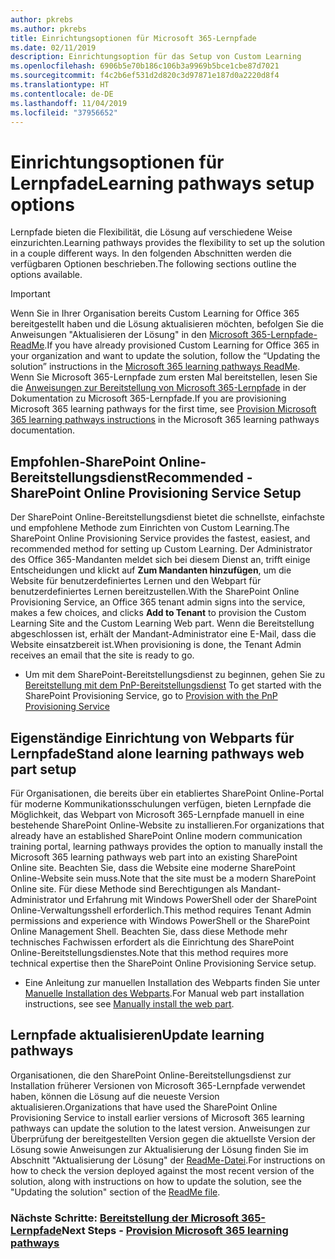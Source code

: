 ```yaml
---
author: pkrebs
ms.author: pkrebs
title: Einrichtungsoptionen für Microsoft 365-Lernpfade
ms.date: 02/11/2019
description: Einrichtungsoption für das Setup von Custom Learning
ms.openlocfilehash: 6906b5e70b186c106b3a9969b5bce1cbe87d7021
ms.sourcegitcommit: f4c2b6ef531d2d820c3d97871e187d0a2220d8f4
ms.translationtype: HT
ms.contentlocale: de-DE
ms.lasthandoff: 11/04/2019
ms.locfileid: "37956652"
---
```

# <a name="learning-pathways-setup-options"></a><span data-ttu-id="fbb3e-103">Einrichtungsoptionen für Lernpfade</span><span class="sxs-lookup"><span data-stu-id="fbb3e-103">Learning pathways setup options</span></span>
<span data-ttu-id="fbb3e-104">Lernpfade bieten die Flexibilität, die Lösung auf verschiedene Weise einzurichten.</span><span class="sxs-lookup"><span data-stu-id="fbb3e-104">Learning pathways provides the flexibility to set up the solution in a couple different ways.</span></span> <span data-ttu-id="fbb3e-105">In den folgenden Abschnitten werden die verfügbaren Optionen beschrieben.</span><span class="sxs-lookup"><span data-stu-id="fbb3e-105">The following sections outline the options available.</span></span>

> [!IMPORTANT]
> <span data-ttu-id="fbb3e-106">Wenn Sie in Ihrer Organisation bereits Custom Learning for Office 365 bereitgestellt haben und die Lösung aktualisieren möchten, befolgen Sie die Anweisungen "Aktualisieren der Lösung" in den [Microsoft 365-Lernpfade-ReadMe](https://github.com/pnp/custom-learning-office-365).</span><span class="sxs-lookup"><span data-stu-id="fbb3e-106">If you have already provisioned Custom Learning for Office 365 in your organization and want to update the solution, follow the “Updating the solution” instructions in the [Microsoft 365 learning pathways ReadMe](https://github.com/pnp/custom-learning-office-365).</span></span> <span data-ttu-id="fbb3e-107">Wenn Sie Microsoft 365-Lernpfade zum ersten Mal bereitstellen, lesen Sie die [Anweisungen zur Bereitstellung von Microsoft 365-Lernpfade]( https://docs.microsoft.com/en-us/office365/customlearning/custom_provision) in der Dokumentation zu Microsoft 365-Lernpfade.</span><span class="sxs-lookup"><span data-stu-id="fbb3e-107">If you are provisioning Microsoft 365 learning pathways for the first time, see [Provision Microsoft 365 learning pathways instructions]( https://docs.microsoft.com/en-us/office365/customlearning/custom_provision) in the Microsoft 365 learning pathways documentation.</span></span>  


## <a name="recommended---sharepoint-online-provisioning-service-setup"></a><span data-ttu-id="fbb3e-108">Empfohlen‑SharePoint Online-Bereitstellungsdienst</span><span class="sxs-lookup"><span data-stu-id="fbb3e-108">Recommended - SharePoint Online Provisioning Service Setup</span></span> 
<span data-ttu-id="fbb3e-109">Der SharePoint Online-Bereitstellungsdienst bietet die schnellste, einfachste und empfohlene Methode zum Einrichten von Custom Learning.</span><span class="sxs-lookup"><span data-stu-id="fbb3e-109">The SharePoint Online Provisioning Service provides the fastest, easiest, and recommended method for setting up Custom Learning.</span></span> <span data-ttu-id="fbb3e-110">Der Administrator des Office 365-Mandanten meldet sich bei diesem Dienst an, trifft einige Entscheidungen und klickt auf **Zum Mandanten hinzufügen**, um die Website für benutzerdefiniertes Lernen und den Webpart für benutzerdefiniertes Lernen bereitzustellen.</span><span class="sxs-lookup"><span data-stu-id="fbb3e-110">With the SharePoint Online Provisioning Service, an Office 365 tenant admin signs into the service, makes a few choices, and clicks **Add to Tenant** to provision the Custom Learning Site and the Custom Learning Web part.</span></span> <span data-ttu-id="fbb3e-111">Wenn die Bereitstellung abgeschlossen ist, erhält der Mandant-Administrator eine E-Mail, dass die Website einsatzbereit ist.</span><span class="sxs-lookup"><span data-stu-id="fbb3e-111">When provisioning is done, the Tenant Admin receives an email that the site is ready to go.</span></span> 

- <span data-ttu-id="fbb3e-112">Um mit dem SharePoint-Bereitstellungsdienst zu beginnen, gehen Sie zu [Bereitstellung mit dem PnP-Bereitstellungsdienst](custom_provision.md) </span><span class="sxs-lookup"><span data-stu-id="fbb3e-112">To get started with the SharePoint Provisioning Service, go to [Provision with the PnP Provisioning Service](custom_provision.md)</span></span>   

## <a name="stand-alone-learning-pathways-web-part-setup"></a><span data-ttu-id="fbb3e-113">Eigenständige Einrichtung von Webparts für Lernpfade</span><span class="sxs-lookup"><span data-stu-id="fbb3e-113">Stand alone learning pathways web part setup</span></span>
<span data-ttu-id="fbb3e-114">Für Organisationen, die bereits über ein etabliertes SharePoint Online-Portal für moderne Kommunikationsschulungen verfügen, bieten Lernpfade die Möglichkeit, das Webpart von Microsoft 365-Lernpfade manuell in eine bestehende SharePoint Online-Website zu installieren.</span><span class="sxs-lookup"><span data-stu-id="fbb3e-114">For organizations that already have an established SharePoint Online modern communication training portal, learning pathways provides the option to manually install the Microsoft 365 learning pathways web part into an existing SharePoint Online site.</span></span> <span data-ttu-id="fbb3e-115">Beachten Sie, dass die Website eine moderne SharePoint Online-Website sein muss.</span><span class="sxs-lookup"><span data-stu-id="fbb3e-115">Note that the site must be a modern SharePoint Online site.</span></span> <span data-ttu-id="fbb3e-116">Für diese Methode sind Berechtigungen als Mandant-Administrator und Erfahrung mit Windows PowerShell oder der SharePoint Online-Verwaltungsshell erforderlich.</span><span class="sxs-lookup"><span data-stu-id="fbb3e-116">This method requires Tenant Admin permissions and experience with Windows PowerShell or the SharePoint Online Management Shell.</span></span> <span data-ttu-id="fbb3e-117">Beachten Sie, dass diese Methode mehr technisches Fachwissen erfordert als die Einrichtung des SharePoint Online-Bereitstellungsdienstes.</span><span class="sxs-lookup"><span data-stu-id="fbb3e-117">Note that this method requires more technical expertise then the SharePoint Online Provisioning Service setup.</span></span>

- <span data-ttu-id="fbb3e-118">Eine Anleitung zur manuellen Installation des Webparts finden Sie unter [Manuelle Installation des Webparts](custom_manualsetup.md).</span><span class="sxs-lookup"><span data-stu-id="fbb3e-118">For Manual web part installation instructions, see see [Manually install the web part](custom_manualsetup.md).</span></span> 

## <a name="update-learning-pathways"></a><span data-ttu-id="fbb3e-119">Lernpfade aktualisieren</span><span class="sxs-lookup"><span data-stu-id="fbb3e-119">Update learning pathways</span></span>
<span data-ttu-id="fbb3e-120">Organisationen, die den SharePoint Online-Bereitstellungsdienst zur Installation früherer Versionen von Microsoft 365-Lernpfade verwendet haben, können die Lösung auf die neueste Version aktualisieren.</span><span class="sxs-lookup"><span data-stu-id="fbb3e-120">Organizations that have used the SharePoint Online Provisioning Service to install earlier versions of Microsoft 365 learning pathways can update the solution to the latest version.</span></span> <span data-ttu-id="fbb3e-121">Anweisungen zur Überprüfung der bereitgestellten Version gegen die aktuellste Version der Lösung sowie Anweisungen zur Aktualisierung der Lösung finden Sie im Abschnitt "Aktualisierung der Lösung" der [ReadMe-Datei](https://github.com/pnp/custom-learning-office-365/blob/master/README.md).</span><span class="sxs-lookup"><span data-stu-id="fbb3e-121">For instructions on how to check the version deployed against the most recent version of the solution, along with instructions on how to update the solution, see the "Updating the solution" section of the [ReadMe file](https://github.com/pnp/custom-learning-office-365/blob/master/README.md).</span></span>

### <a name="next-steps---provision-microsoft-365-learning-pathwayscustom_provisionmd"></a><span data-ttu-id="fbb3e-122">Nächste Schritte: [Bereitstellung der Microsoft 365-Lernpfade](custom_provision.md)</span><span class="sxs-lookup"><span data-stu-id="fbb3e-122">Next Steps - [Provision Microsoft 365 learning pathways](custom_provision.md)</span></span>

